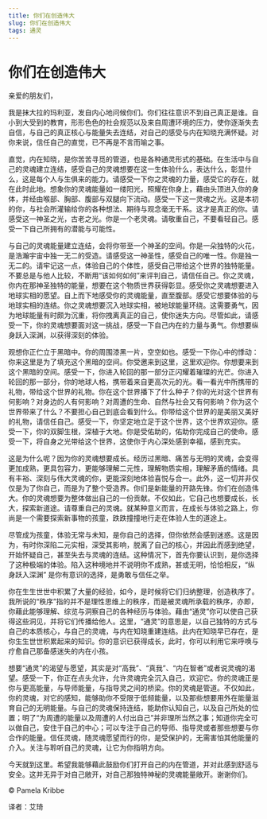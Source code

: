 ```yaml
--- 
title: 你们在创造伟大 
slug: 你们在创造伟大 
tags: 通灵 
--- 
```

# 你们在创造伟大

亲爱的朋友们，

我是抹大拉的玛利亚，发自内心地问候你们。你们往往意识不到自己真正是谁。自小到大受到的教育，形形色色的社会规范以及来自周遭环境的压力，使你逐渐失去自信，与自己的真正核心与能量失去连结，对自己的感受与内在知晓充满怀疑。对你来说，信任自己的直觉，已不再是不言而喻之事。

直觉，内在知晓，是你苦苦寻觅的管道，也是各种通灵形式的基础。在生活中与自己的灵魂建立连结，感受自己的灵魂想要在这一生体验什么，表达什么，彰显什么，这是每个人与生俱来的能力。请感受一下你之灵魂的力量，感受它的存在，就在此时此地。想象你的灵魂能量如一缕阳光，照耀在你身上，藉由头顶进入你的身体，并经由喉部、胸部、腹部与双腿向下流动。感受一下这一灵魂之光。这是本初的你，与社会所灌输给你的各种想法、期待与观念毫无干系。这才是真正的你。请感受这一神圣之光，古老之光。你是一个老灵魂。请敬重自己，不要看轻自己。感受一下自己所拥有的潜能与可能性。

与自己的灵魂能量建立连结，会将你带至一个神圣的空间。你是一朵独特的火花，是浩瀚宇宙中独一无二的受造。请感受这一神圣性，感受自己的唯一性。你是独一无二的。请牢记这一点，体验自己的个体性，感受自己带给这个世界的独特能量。不要总是与他人比较，不断用“该如何如何”来评判自己，请信任自己。你之灵魂，你内在那神圣独特的能量，想要在这个物质世界获得彰显。感受你之灵魂想要进入地球实相的愿望。自上而下地感受你的灵魂能量，直至腹部。感受它想要体验的与地球实相的连结。你之灵魂想要沉入地球实相，被地球能量环绕。这需要勇气，因为地球能量有时颇为沉重，将你拽离真正的自己，使你迷失方向。尽管如此，请感受一下，你的灵魂想要面对这一挑战，感受一下自己内在的力量与勇气。你想要纵身跃入深渊，以获得深刻的体验。

观想你正伫立于黑暗中。你的周围漆黑一片，空空如也。感受一下你心中的悸动：你来这里是为了填充这个黑暗的空间。你受邀来到这里，这里欢迎你。你想要来到这个黑暗的空间。感受一下，你进入轮回的那一部分正闪耀着璀璨的光芒。你进入轮回的那一部分，你的地球人格，携带着来自更高次元的光。看一看光中所携带的礼物，带给这个世界的礼物。你在这个世界播下了什么种子？你的光对这个世界有何影响？对身边的人有何影响？对周遭的生命、自然与社会又有何影响？你为这个世界带来了什么？不要担心自己到底会看到什么。你带给这个世界的是美丽又美好的礼物，请信任自己。感受一下，你坚定地立足于这个世界，这个世界欢迎你。感受一下，你的双脚生根，深植于大地。你是受佑助的，佑助你完成自己的使命。感受一下，将自身之光带给这个世界，这使你于内心深处感到幸福，感到充实。

这是为什么呢？因为你的灵魂想要成长。经历过黑暗、痛苦与无明的灵魂，会变得更加成熟，更具包容力，更能够理解二元性，理解物质实相，理解矛盾的情绪。具有丰裕、深刻与伟大灵魂的你，更能深刻地体验喜悦与合一。此外，这一切并非仅仅是为了你自己，而是为了整个受造界。你们是新能量的开路先锋。你们在创造伟大。你的灵魂想要为整体做出自己的一份贡献。不仅如此，它自己也想要成长，长大，探索新道途。请尊重自己的灵魂。就某种意义而言，在成长与体验之路上，你尚是一个需要探索新事物的孩童，跌跌撞撞地行走在体验人生的道途上。

尽管成为孩童，体验无常与未知，是你自己的选择，但你依然会感到迷惑。这是因为，有时你深陷二元实相，深受其影响，脱离了自己的核心，并因此而感到绝望，开始怀疑自己，甚至失去与灵魂的连结。这种情况下，首先你要认识到，是你选择了这种极端的体验。陷入这种境地并不说明你不成熟，甚或无明，恰恰相反，“纵身跃入深渊” 是你有意识的选择，是勇敢与信任之举。

你在生生世世中积累了大量的经验，如今，是时候将它们归纳整理，创造秩序了。我所说的“秩序”指的并不是理性思维上的秩序，而是被灵魂所承载的秩序，亦即，你藉此能够理解、综览与洞察自己的各种经历与体验。藉由“通灵”你可以使自己获得这些洞见，并将它们传播给他人。这里，“通灵”的意思是，以自己独特的方式与自己的本质核心，与自己的灵魂，与内在知晓重建连结。此内在知晓早已存在，是你生生世世积累起来的知识。你的意识已获得成长，此时，你可以利用它来呼唤与疗愈自己那备感迷失的内在小孩。

想要“通灵”的渴望与愿望，其实是对“高我”、“真我”、“内在智者”或者说灵魂的渴望。感受一下，你正在点头允许，允许灵魂完全沉入自己，欢迎它。你的灵魂正是你与更高能量，与导师能量，与指导灵之间的桥梁。你的灵魂是管道。不仅如此，你的灵魂，对它的感知，能够助你不受限于低频能量，以及那些想要用外在能量滋育自己的无明能量。与自己的灵魂保持连结，能助你认知自己，以及自己所处的位置；明了“为周遭的能量以及周遭的人付出自己”并非理所当然之事；知道你完全可以做自己，安住于自己的中心；可以专注于自己的导师、指导灵或者那些想要与你合作的能量。信任灵魂，随灵魂愿望而行的你，是受保护的，无需害怕其他能量的介入。关注与聆听自己的灵魂，让它为你指明方向。

今天就到这里。希望我能够藉此鼓励你们打开自己的内在管道，并对此感到舒适与安全。这并无异于对自己敞开，对自己那独特神秘的灵魂能量敞开。谢谢你们。

© Pamela Kribbe

译者：艾琦